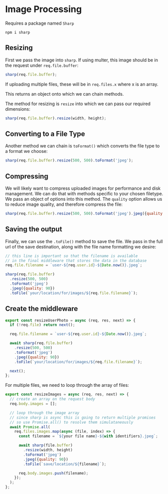# Image Processing

Requires a package named `Sharp`

```
npm i sharp
```

## Resizing

First we pass the image into `sharp`. If using multer, this image should be in the request under `req.file.buffer`:

```js
sharp(req.file.buffer);
```

If uploading multiple files, these will be in `req.files.x` where x is an array.

This returns an object onto which we can chain methods.

The method for resizing is `resize` into which we can pass our required dimensions:

```js
sharp(req.file.buffer).resize(width, height);
```

## Converting to a File Type

Another method we can chain is `toFormat()` which converts the file type to a format we choose:

```js
sharp(req.file.buffer).resize(500, 500).toFormat('jpeg');
```

## Compressing

We will likely want to compress uploaded images for performance and disk management. We can do that with methods specific to your chosen filetype. We pass an object of options into this method. The `quality` option allows us to reduce image quality, and therefore compress the file:

```js
sharp(req.file.buffer).resize(500, 500).toFormat('jpeg').jpeg({quality: 90});
```

## Saving the output

Finally, we can use the `.toFile()` method to save the file. We pass in the full url of the save destination, along with the file name formatting we desire:

```js
// this line is important so that the filename is available
// in the final middleware that stores the data in the database
req.file.filename = `user-${req.user.id}-${Date.now()}.jpeg`;

sharp(req.file.buffer)
  .resize(500, 500)
  .toFormat('jpeg')
  .jpeg({quality: 90})
  .toFile(`your/location/for/images/${req.file.filename}`);
```

## Create the middleware

```js
export const resizeUserPhoto = async (req, res, next) => {
  if (!req.file) return next();

  req.file.filename = `user-${req.user.id}-${Date.now()}.jpeg`;

  await sharp(req.file.buffer)
    .resize(500, 500)
    .toFormat('jpeg')
    .jpeg({quality: 90})
    .toFile(`your/location/for/images/${req.file.filename}`);

  next();
};
```

For multiple files, we need to loop through the array of files:

```js
export const resizeImages = async (req, res, next) => {
  // create an array on the request body
  req.body.images = [];

  // loop through the image array
  // since sharp is async this is going to return multiple promises
  // so use Promise.all() to resolve them simulataneously
  await Promise.all(
    req.files.images.map(async (file, index) => {
      const filename = `${your file name}-${with identifiers}.jpeg`;

      await sharp(file.buffer)
        .resize(width, height)
        .toFormat('jpeg')
        .jpeg({quality: 90})
        .toFile(`save/location/${filename}`);

      req.body.images.push(filename);
    });
  );
};
```
